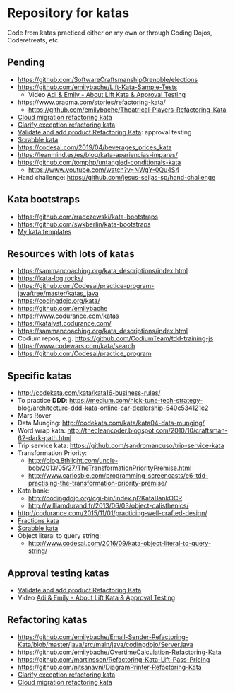 # Repository for katas

Code from katas practiced either on my own or through Coding Dojos, Coderetreats, etc.

## Pending
* https://github.com/SoftwareCraftsmanshipGrenoble/elections
* https://github.com/emilybache/Lift-Kata-Sample-Tests
  * Video [Adi & Emily - About Lift Kata & Approval Testing](https://www.youtube.com/watch?v=LxktYWh05Uk)
* https://www.praqma.com/stories/refactoring-kata/
  * https://github.com/emilybache/Theatrical-Players-Refactoring-Kata
* [Cloud migration refactoring kata](https://github.com/emilybache/Cloud-Migration-Refactoring-Kata)
* [Clarify exception refactoring kata](https://github.com/emilybache/Clarify-Exception-Refactoring-Kata)
* [Validate and add product Refactoring Kata](https://github.com/emilybache/ValidateAndAddProduct-Refactoring-Kata): approval testing
* [Scrabble kata](https://github.com/emilybache/Scrabble-Kata)
* https://codesai.com/2019/04/beverages_prices_kata
* https://leanmind.es/es/blog/kata-apariencias-impares/
* https://github.com/tomphp/untangled-conditionals-kata
  * https://www.youtube.com/watch?v=NWgY-0Qu4S4
* Hand challenge: https://github.com/jesus-seijas-sp/hand-challenge

## Kata bootstraps
- https://github.com/rradczewski/kata-bootstraps
- https://github.com/swkberlin/kata-bootstraps
- [My kata templates](./kata-templates/)

## Resources with lots of katas
* https://sammancoaching.org/kata_descriptions/index.html 
* https://kata-log.rocks/
* https://github.com/Codesai/practice-program-java/tree/master/katas_java
* https://codingdojo.org/kata/
* https://github.com/emilybache 
* https://www.codurance.com/katas 
* https://katalyst.codurance.com/
* https://sammancoaching.org/kata_descriptions/index.html
* Codium repos, e.g. https://github.com/CodiumTeam/tdd-training-js
* https://www.codewars.com/kata/search
* https://github.com/Codesai/practice_program

## Specific katas
* http://codekata.com/kata/kata16-business-rules/
* To practice **DDD**: https://medium.com/nick-tune-tech-strategy-blog/architecture-ddd-kata-online-car-dealership-540c534121e2
* Mars Rover
* Data Munging:  http://codekata.com/kata/kata04-data-munging/
* Word wrap kata: http://thecleancoder.blogspot.com/2010/10/craftsman-62-dark-path.html
* Trip service kata: https://github.com/sandromancuso/trip-service-kata
* Transformation Priority:
  * http://blog.8thlight.com/uncle-bob/2013/05/27/TheTransformationPriorityPremise.html
  * http://www.carlosble.com/programming-screencasts/e6-tdd-practising-the-transformation-priority-premise/
* Kata bank:
  * http://codingdojo.org/cgi-bin/index.pl?KataBankOCR
  * http://williamdurand.fr/2013/06/03/object-calisthenics/
* http://codurance.com/2015/11/01/practicing-well-crafted-design/
* [Fractions kata](https://github.com/SoftwareCraftersMurcia/fractions-kata)
* [Scrabble kata](https://github.com/emilybache/Scrabble-Kata)
* Object literal to query string:
  * http://www.codesai.com/2016/09/kata-object-literal-to-query-string/

## Approval testing katas
* [Validate and add product Refactoring Kata](https://github.com/emilybache/ValidateAndAddProduct-Refactoring-Kata)
* Video [Adi & Emily - About Lift Kata & Approval Testing](https://www.youtube.com/watch?v=LxktYWh05Uk)

## Refactoring katas
* https://github.com/emilybache/Email-Sender-Refactoring-Kata/blob/master/java/src/main/java/codingdojo/Server.java
* https://github.com/emilybache/OvertimeCalculation-Refactoring-Kata
* https://github.com/martinsson/Refactoring-Kata-Lift-Pass-Pricing
* https://github.com/nitsanavni/DiagramPrinter-Refactoring-Kata
* [Clarify exception refactoring kata](https://github.com/emilybache/Clarify-Exception-Refactoring-Kata)
* [Cloud migration refactoring kata](https://github.com/emilybache/Cloud-Migration-Refactoring-Kata) 
